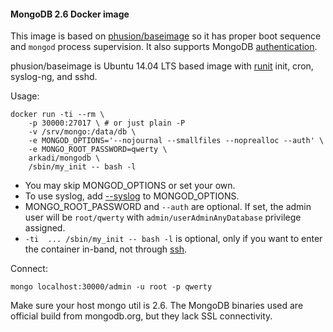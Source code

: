 #### MongoDB 2.6 Docker image

This image is based on [phusion/baseimage] so it has proper boot sequence and `mongod` process supervision. It also supports MongoDB [authentication].

phusion/baseimage is Ubuntu 14.04 LTS based image with [runit] init, cron, syslog-ng, and sshd.

Usage:

    docker run -ti --rm \
        -p 30000:27017 \ # or just plain -P
        -v /srv/mongo:/data/db \ 
        -e MONGOD_OPTIONS='--nojournal --smallfiles --noprealloc --auth' \
        -e MONGO_ROOT_PASSWORD=qwerty \
        arkadi/mongodb \
        /sbin/my_init -- bash -l

- You may skip MONGOD_OPTIONS or set your own.
- To use syslog, add [--syslog](http://docs.mongodb.org/manual/reference/program/mongod/#cmdoption--syslog) to MONGOD_OPTIONS.
- MONGO_ROOT_PASSWORD and `--auth` are optional. If set, the admin user will be `root/qwerty` with `admin/userAdminAnyDatabase` privilege assigned.
- `-ti  ... /sbin/my_init -- bash -l` is optional, only if you want to enter the container in-band, not through [ssh](https://github.com/phusion/baseimage-docker/#login-to-the-container-or-running-a-command-inside-it-via-ssh).

Connect:

    mongo localhost:30000/admin -u root -p qwerty

Make sure your host mongo util is 2.6.
The MongoDB binaries used are official build from mongodb.org, but they lack SSL connectivity.

[phusion/baseimage]: http://phusion.github.io/baseimage-docker/
[authentication]: http://docs.mongodb.org/manual/core/security-introduction/
[runit]: http://smarden.org/runit/
